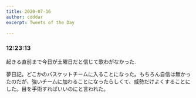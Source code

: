 ```yaml
---
title: 2020-07-16
author: cdddar
excerpt: Tweets of the Day

---
```


### 12:23:13

起きる直前まで今日が土曜日だと信じて歌わがなかった.

夢日記。どこかのバスケットチームに入ることになった。もちろん自信は無かったのだが、強いチームに加わることになったらしくて、威勢だけよくすることにした。目を手術すればいいのにと言われた。

